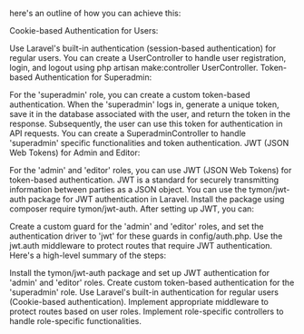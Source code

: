 here's an outline of how you can achieve this:

Cookie-based Authentication for Users:

Use Laravel's built-in authentication (session-based authentication) for regular users. You can create a UserController to handle user registration, login, and logout using php artisan make:controller UserController.
Token-based Authentication for Superadmin:

For the 'superadmin' role, you can create a custom token-based authentication. When the 'superadmin' logs in, generate a unique token, save it in the database associated with the user, and return the token in the response. Subsequently, the user can use this token for authentication in API requests.
You can create a SuperadminController to handle 'superadmin' specific functionalities and token authentication.
JWT (JSON Web Tokens) for Admin and Editor:

For the 'admin' and 'editor' roles, you can use JWT (JSON Web Tokens) for token-based authentication. JWT is a standard for securely transmitting information between parties as a JSON object.
You can use the tymon/jwt-auth package for JWT authentication in Laravel. Install the package using composer require tymon/jwt-auth.
After setting up JWT, you can:

Create a custom guard for the 'admin' and 'editor' roles, and set the authentication driver to 'jwt' for these guards in config/auth.php.
Use the jwt.auth middleware to protect routes that require JWT authentication.
Here's a high-level summary of the steps:

Install the tymon/jwt-auth package and set up JWT authentication for 'admin' and 'editor' roles.
Create custom token-based authentication for the 'superadmin' role.
Use Laravel's built-in authentication for regular users (Cookie-based authentication).
Implement appropriate middleware to protect routes based on user roles.
Implement role-specific controllers to handle role-specific functionalities.
